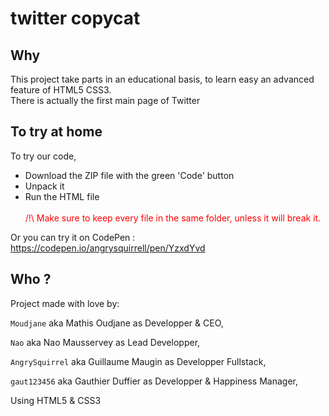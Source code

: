 # twitter copycat

## Why

This project take parts in an educational basis, to learn easy an advanced feature of HTML5 CSS3. <br>
There is actually the first main page of Twitter

## To try at home

To try our code,<br>
 - Download the ZIP file with the green 'Code' button 
 - Unpack it
 - Run the HTML file
<br><br>
 <font color="red">/!\ Make sure to keep every file in the same folder, unless it will break it.</font>

Or you can try it on CodePen : <br>
https://codepen.io/angrysquirrell/pen/YzxdYvd

## Who ?

Project made with love by:

```Moudjane``` aka Mathis Oudjane as Developper & CEO,

```Nao``` aka Nao Mausservey as Lead Developper,

```AngrySquirrel``` aka Guillaume Maugin as Developper Fullstack,

```gaut123456``` aka Gauthier Duffier as Developper & Happiness Manager,

Using HTML5 & CSS3